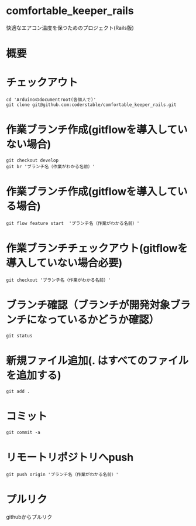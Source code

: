 # comfortable_keeper_rails
快適なエアコン温度を保つためのプロジェクト(Rails版)

# 概要

# チェックアウト
```
cd 'Arduinoのdocumentroot(各個人で)'
git clone git@github.com:coderstable/comfortable_keeper_rails.git
```

# 作業ブランチ作成(gitflowを導入していない場合)
```
git checkout develop
git br 'ブランチ名（作業がわかる名前）'
```

# 作業ブランチ作成(gitflowを導入している場合)
```
git flow feature start  'ブランチ名（作業がわかる名前）'
```
# 作業ブランチチェックアウト(gitflowを導入していない場合必要)
```
git checkout 'ブランチ名（作業がわかる名前）'
```
# ブランチ確認（ブランチが開発対象ブランチになっているかどうか確認）
```
git status
```

# 新規ファイル追加(. はすべてのファイルを追加する)
```
git add .
```
# コミット
```
git commit -a
```

# リモートリポジトリへpush

```
git push origin 'ブランチ名（作業がわかる名前）'
```

# プルリク
githubからプルリク

